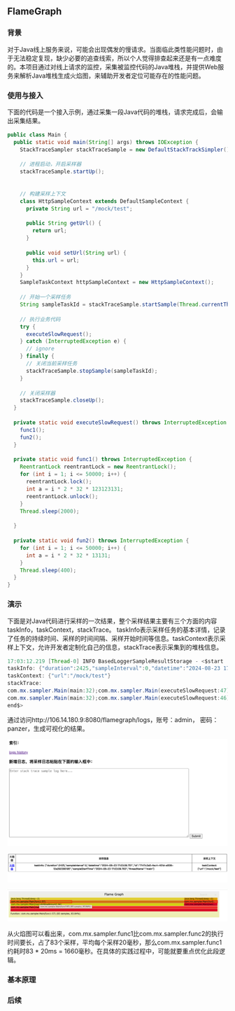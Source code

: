 ## FlameGraph

### 背景

对于Java线上服务来说，可能会出现偶发的慢请求。当面临此类性能问题时，由于无法稳定复现，缺少必要的追查线索，所以个人觉得排查起来还是有一点难度的。本项目通过对线上请求的监控，采集被监控代码的Java堆栈，并提供Web服务来解析Java堆栈生成火焰图，来辅助开发者定位可能存在的性能问题。


### 使用与接入

下面的代码是一个接入示例，通过采集一段Java代码的堆栈，请求完成后，会输出采集结果。

~~~Java
public class Main {
  public static void main(String[] args) throws IOException {
    StackTraceSampler stackTraceSample = new DefaultStackTrackSimpler();
    
    // 进程启动，开启采样器
    stackTraceSample.startUp();
    
    
    // 构建采样上下文
    class HttpSampleContext extends DefaultSampleContext {
      private String url = "/mock/test";
      
      public String getUrl() {
        return url;
      }
      
      public void setUrl(String url) {
        this.url = url;
      }
    }
    SampleTaskContext httpSampleContext = new HttpSampleContext();
    
    // 开始一个采样任务
    String sampleTaskId = stackTraceSample.startSample(Thread.currentThread(), httpSampleContext);
    
    // 执行业务代码
    try {
      executeSlowRequest();
    } catch (InterruptedException e) {
      // ignore
    } finally {
      // 关闭当前采样任务
      stackTraceSample.stopSample(sampleTaskId);
    }
    
    // 关闭采样器
    stackTraceSample.closeUp();
  }

  private static void executeSlowRequest() throws InterruptedException {
    func1();
    fun2();
  }
  
  private static void func1() throws InterruptedException {
    ReentrantLock reentrantLock = new ReentrantLock();
    for (int i = 1; i <= 50000; i++) {
      reentrantLock.lock();
      int a = i * 2 * 32 * 123123131;
      reentrantLock.unlock();
    }
    Thread.sleep(2000);
    
  }
  
  private static void fun2() throws InterruptedException {
    for (int i = 1; i <= 50000; i++) {
      int a = i * 2 * 32 * 13131;
    }
    Thread.sleep(400);
  }
}
~~~



### 演示
下面是对Java代码进行采样的一次结果，整个采样结果主要有三个方面的内容taskInfo，taskContext，stackTrace。 taskInfo表示采样任务的基本详情，记录了任务的持续时间、采样的时间间隔、采样开始时间等信息。taskContext表示采样上下文，允许开发者定制化自己的信息，stackTrace表示采集到的堆栈信息。

```java
17:03:12.219 [Thread-0] INFO BasedLoggerSampleResultStorage - <$start
taskInfo: {"duration":2425,"sampleInterval":0,"datetime":"2024-08-23 17:03:09.751","id":"7147c2a5-fac4-401d-a508-12a292380195","sampleStartTime":"2024-08-23 17:03:09.783","threadName":"main"}
taskContext: {"url":"/mock/test"}
stackTrace:
com.mx.sampler.Main(main:32);com.mx.sampler.Main(executeSlowRequest:47);com.mx.sampler.Main(fun2:65);java.lang.Thread(sleep:-2); 16
com.mx.sampler.Main(main:32);com.mx.sampler.Main(executeSlowRequest:46);com.mx.sampler.Main(func1:57);java.lang.Thread(sleep:-2); 83
end$>
```



通过访问http://106.14.180.9:8080/flamegraph/logs，账号：admin， 密码：panzer，生成可视化的结果。

![image-20240824124915855](/sampale-image-ui.png)

![image-20240824125717630](/sample-result.png)

![image-20240823174702139](/flame-graph-demo.png)



从火焰图可以看出来，com.mx.sampler.func1比com.mx.sampler.func2的执行时间要长，占了83个采样，平均每个采样20毫秒，那么com.mx.sampler.func1约耗时83 * 20ms = 1660毫秒。在具体的实践过程中，可能就要重点优化此段逻辑。



### 基本原理

### 后续

